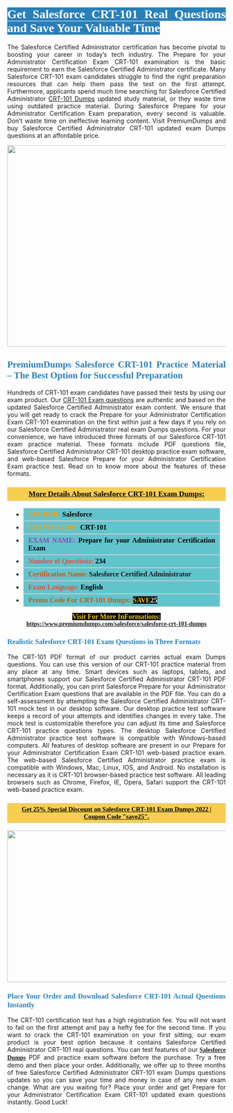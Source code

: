 <h1 style="text-align: justify;"><span style="color:#ffffff;"><span style="font-family:Georgia,serif;"><strong><span style="background-color:#2980b9;">Get Salesforce CRT-101 Real Questions and Save Your Valuable Time</span></strong></span></span></h1>

<p style="text-align: justify;">The Salesforce Certified Administrator certification has become pivotal to boosting your career in today’s tech industry. The Prepare for your Administrator Certification Exam CRT-101 examination is the basic requirement to earn the Salesforce Certified Administrator certificate. Many Salesforce CRT-101 exam candidates struggle to find the right preparation resources that can help them pass the test on the first attempt. Furthermore, applicants spend much time searching for Salesforce Certified Administrator <a href="https://www.premiumdumps.com/salesforce/salesforce-crt-101-dumps">CRT-101 Dumps</a> updated study material, or they waste time using outdated practice material. During Salesforce Prepare for your Administrator Certification Exam preparation, every second is valuable. Don’t waste time on ineffective learning content. Visit PremiumDumps and buy Salesforce Certified Administrator CRT-101 updated exam Dumps questions at an affordable price.</p>

<p style="text-align: center;"><a href="https://www.premiumdumps.com/salesforce/salesforce-crt-101-dumps"><img alt="" src="https://i.imgur.com/KJGzbJ2.jpeg" style="width: 700px; height: 465px;" /></a></p>

<h2 style="text-align: justify;"><span style="color:#2980b9;"><span style="font-family:Georgia,serif;"><strong>PremiumDumps Salesforce CRT-101 Practice Material – The Best Option for Successful Preparation</strong></span></span></h2>

<p style="text-align: justify;">Hundreds of CRT-101 exam candidates have passed their tests by using our exam product. Our <a href="https://www.premiumdumps.com/salesforce/salesforce-crt-101-dumps">CRT-101 Exam questions</a> are authentic and based on the updated Salesforce Certified Administrator exam content. We ensure that you will get ready to crack the Prepare for your Administrator Certification Exam CRT-101 examination on the first within just a few days if you rely on our Salesforce Certified Administrator real exam Dumps questions. For your convenience, we have introduced three formats of our Salesforce CRT-101 exam practice material. These formats include PDF questions file, Salesforce Certified Administrator CRT-101 desktop practice exam software, and web-based Salesforce Prepare for your Administrator Certification Exam practice test. Read on to know more about the features of these formats.</p>

<h3 style="background: #f7ce50; border: 1px solid rgb(204, 204, 204); padding: 5px 10px; text-align: center;"><span style="font-family:Georgia,serif;"><u><u><span style="color:#000000;"><span style="font-size:11pt"><span style="line-height:normal"><b><span style="font-size:13.0pt"><span cambria="">More Details About Salesforce CRT-101 Exam Dumps:</span></span></b></span></span></span></u></u></span></h3>

<ul>
	<li style="margin:0cm 10pt">
	<div style="background:#61c4cd; border: 1px solid rgb(204, 204, 204); padding: 5px 10px; text-align: justify;"><span style="font-family:Georgia,serif;"><span style="font-size:11pt"><span style="line-height:normal"><b><span style="font-size:12.0pt"><span new="" roman="" times=""><span style="color:#f39c12;">VENDOR:</span> <span style="color:#000000;">Salesforce</span></span></span></b></span></span></span></div>
	</li>
	<li style="margin:0cm 10pt">
	<div style="background: #61c4cd; border: 1px solid rgb(204, 204, 204); padding: 5px 10px; text-align: justify;"><span style="font-family:Georgia,serif;"><span style="font-size:11pt"><span style="line-height:normal"><b><span style="font-size:12.0pt"><span new="" roman="" times=""><span style="color:#f39c12;">EXAM CCODE:</span> <span style="color:#000000;">CRT-101</span></span></span></b></span></span></span></div>
	</li>
	<li style="margin:0cm 10pt">
	<div style="background: #61c4cd; border: 1px solid rgb(204, 204, 204); padding: 5px 10px; text-align: justify;"><span style="font-family:Georgia,serif;"><span style="font-size:11pt"><span style="line-height:normal"><b><span style="font-size:12.0pt"><span new="" roman="" times=""><span style="color:#8e44ad;">EXAM NAME:</span> <span style="color:#000000;">Prepare for your Administrator Certification Exam</span></span></span></b></span></span></span></div>
	</li>
	<li style="margin:0cm 10pt">
	<div style="background: #61c4cd; border: 1px solid rgb(204, 204, 204); padding: 5px 10px;"><span style="font-family:Georgia,serif;"><span style="font-size:11pt"><span style="line-height:normal"><b><span style="font-size:12.0pt"><span new="" roman="" times=""><span style="color:#e74c3c;">Number of Questions:</span><span style="color:#000000;"><span style="color:#f1c40f;"> </span>234</span></span></span></b></span></span></span></div>
	</li>
	<li style="margin:0cm 10pt">
	<div style="background: #61c4cd; border: 1px solid rgb(204, 204, 204); padding: 5px 10px; text-align: justify;"><span style="font-family:Georgia,serif;"><span style="font-size:11pt"><span style="line-height:normal"><b><span style="font-size:12.0pt"><span new="" roman="" times=""><span style="color:#d35400;">Certification Name:</span> Salesforce Certified Administrator</span></span></b></span></span></span></div>
	</li>
	<li style="margin:0cm 10pt">
	<div style="background: #61c4cd; border: 1px solid rgb(204, 204, 204); padding: 5px 10px; text-align: justify;"><span style="font-family:Georgia,serif;"><span style="font-size:11pt"><span style="line-height:normal"><b><span style="font-size:12.0pt"><span new="" roman="" times=""><span style="color:#e74c3c;">Exam Language:</span> <span style="color:#000000;">English</span></span></span></b></span></span></span></div>
	</li>
	<li style="margin:0cm 10pt">
	<div style="background: #61c4cd; border: 1px solid rgb(204, 204, 204); padding: 5px 10px;"><span style="font-family:Georgia,serif;"><span style="font-size:11pt"><span style="line-height:normal"><b><span style="font-size:12.0pt"><span new="" roman="" times=""><span style="color:#d35400;">Promo Code For CRT-101 Dumps:</span><span style="color:#f1c40f;"> <span style="background-color:#000000;">SAVE</span></span><span style="color:#ffffff;"><span style="background-color:#000000;">25</span></span></span></span></b></span></span></span></div>
	</li>
</ul>

<p style="text-align: center;"><span style="font-family:Georgia,serif;"><strong><span style="font-size:16px;"><span style="color:#f1c40f;"><span style="background-color:#000000;">Visit For More InFormations:</span></span></span> <a href="https://www.premiumdumps.com/salesforce/salesforce-crt-101-dumps">https://www.premiumdumps.com/salesforce/salesforce-crt-101-dumps</a></strong></span></p>

<h3 style="text-align: justify;"><span style="color:#2980b9;"><span style="font-family:Georgia,serif;"><strong><strong><strong>Realistic Salesforce CRT-101 Exam Questions in Three Formats</strong></strong></strong></span></span></h3>

<p style="text-align: justify;">The CRT-101 PDF format of our product carries actual exam Dumps questions. You can use this version of our CRT-101 practice material from any place at any time. Smart devices such as laptops, tablets, and smartphones support our Salesforce Certified Administrator CRT-101 PDF format. Additionally, you can print Salesforce Prepare for your Administrator Certification Exam questions that are available in the PDF file. You can do a self-assessment by attempting the Salesforce Certified Administrator CRT-101 mock test in our desktop software. Our desktop practice test software keeps a record of your attempts and identifies changes in every take. The mock test is customizable therefore you can adjust its time and Salesforce CRT-101 practice questions types. The desktop Salesforce Certified Administrator practice test software is compatible with Windows-based computers. All features of desktop software are present in our Prepare for your Administrator Certification Exam CRT-101 web-based practice exam. The web-based Salesforce Certified Administrator practice exam is compatible with Windows, Mac, Linux, IOS, and Android. No installation is necessary as it is CRT-101 browser-based practice test software. All leading browsers such as Chrome, Firefox, IE, Opera, Safari support the CRT-101 web-based practice exam.</p>

<h3 style="background: rgb(247, 206, 80); border: 1px solid rgb(204, 204, 204); padding: 5px 10px; text-align: center;"><span style="font-family:Georgia,serif;"><u><span style="color:#000000;"><span style="font-size:11pt;"><span style="line-height:normal;"><b><span cambria="">Get 25% Special Discount on Salesforce CRT-101 Exam Dumps 2022 | Coupon Code "save25".</span></b></span></span></span></u></span></h3>

<p style="text-align: center;"><strong><strong><a href="https://www.premiumdumps.com/salesforce/salesforce-crt-101-dumps"><img alt="" src="https://i.imgur.com/F18GQwv.jpeg" style="width: 700px; height: 350px;" /></a></strong></strong></p>

<h3 style="text-align: justify;"><strong><span style="color:#2980b9;"><span style="font-family:Georgia,serif;"><strong><strong><strong>Place Your Order and Download Salesforce CRT-101 Actual Questions Instantly</strong></strong></strong></span></span></strong></h3>

<p style="text-align: justify;">The CRT-101 certification test has a high registration fee. You will not want to fail on the first attempt and pay a hefty fee for the second time. If you want to crack the CRT-101 examination on your first sitting, our exam product is your best option because it contains Salesforce Certified Administrator CRT-101 real questions. You can test features of our <span style="font-family:Georgia,serif;"><strong><a href="https://www.premiumdumps.com/salesforce-exam-dumps">Salesforce Dumps</a></strong></span> PDF and practice exam software before the purchase. Try a free demo and then place your order. Additionally, we offer up to three months of free Salesforce Certified Administrator CRT-101 exam Dumps questions updates so you can save your time and money in case of any new exam change. What are you waiting for? Place your order and get Prepare for your Administrator Certification Exam CRT-101 updated exam questions instantly. Good Luck!</p>
